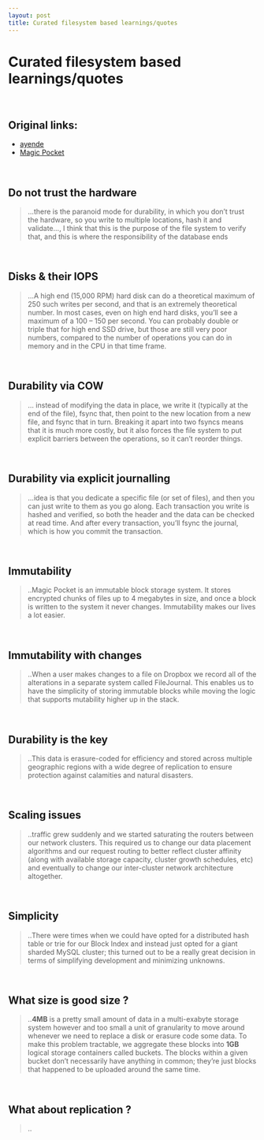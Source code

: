 ```yaml
---
layout: post
title: Curated filesystem based learnings/quotes
---
```


# Curated filesystem based learnings/quotes

<br />

## Original links:

- [ayende](https://ayende.com/blog)
- [Magic Pocket](https://blogs.dropbox.com/tech/2016/05/inside-the-magic-pocket/)

<br />

## Do not trust the hardware

> ...there is the paranoid mode for durability, in which you don’t trust the hardware,
> so you write to multiple locations, hash it and validate..., I think that this
> is the purpose of the file system to verify that, and this is where the
> responsibility of the database ends

<br />

## Disks & their IOPS

> ...A high end (15,000 RPM) hard disk can do a theoretical maximum of 250 such writes
> per second, and that is an extremely theoretical number. In most cases, even on
> high end hard disks, you’ll see a maximum of a 100 – 150 per second. You can
> probably double or triple that for high end SSD drive, but those are still very
> poor numbers, compared to the number of operations you can do in memory and in
> the CPU in that time frame.

<br />

## Durability via COW

> ... instead of modifying the data in place, we write it (typically at the end
> of the file), fsync that, then point to the new location from a new file, and
> fsync that in turn. Breaking it apart into two fsyncs means that it is much more
> costly, but it also forces the file system to put explicit barriers between
> the operations, so it can’t reorder things.

<br />

## Durability via explicit journalling

> ...idea is that you dedicate a specific file (or set of files), and then you
> can just write to them as you go along. Each transaction you write is hashed
> and verified, so both the header and the data can be checked at read time.
> And after every transaction, you’ll fsync the journal, which is how you commit
> the transaction.

<br />

## Immutability

> ..Magic Pocket is an immutable block storage system. It stores encrypted chunks
> of files up to 4 megabytes in size, and once a block is written to the system
> it never changes. Immutability makes our lives a lot easier.

<br />

## Immutability with changes

> ..When a user makes changes to a file on Dropbox we record all of the alterations
> in a separate system called FileJournal. This enables us to have the simplicity
> of storing immutable blocks while moving the logic that supports mutability
> higher up in the stack.

<br />

## Durability is the key

> ..This data is erasure-coded for efficiency and stored across multiple geographic
> regions with a wide degree of replication to ensure protection against calamities
> and natural disasters.

<br />

## Scaling issues

> ..traffic grew suddenly and we started saturating the routers between our network
> clusters. This required us to change our data placement algorithms and our request
> routing to better reflect cluster affinity (along with available storage capacity,
> cluster growth schedules, etc) and eventually to change our inter-cluster network
> architecture altogether.

<br />

## Simplicity

> ..There were times when we could have opted for a distributed hash table or trie
> for our Block Index and instead just opted for a giant sharded MySQL cluster;
> this turned out to be a really great decision in terms of simplifying development
> and minimizing unknowns.

<br />

## What size is good size ?

> ..**4MB** is a pretty small amount of data in a multi-exabyte storage system however
> and too small a unit of granularity to move around whenever we need to replace
> a disk or erasure code some data. To make this problem tractable, we aggregate
> these blocks into **1GB** logical storage containers called buckets. The blocks
> within a given bucket don’t necessarily have anything in common; they’re just
> blocks that happened to be uploaded around the same time.

<br />

## What about replication ?

> ..
